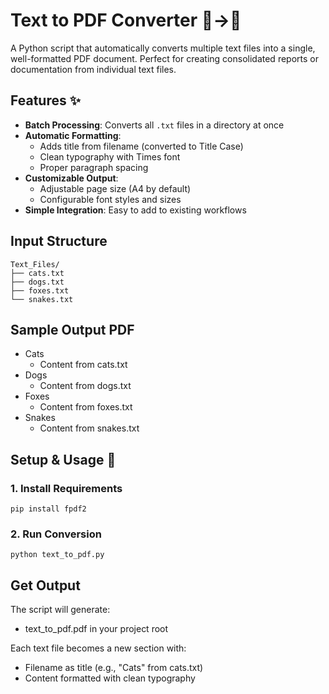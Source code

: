 # Text to PDF Converter 📝→📄

A Python script that automatically converts multiple text files into a single, well-formatted PDF document. Perfect for creating consolidated reports or documentation from individual text files.

## Features ✨

- **Batch Processing**: Converts all `.txt` files in a directory at once
- **Automatic Formatting**:
  - Adds title from filename (converted to Title Case)
  - Clean typography with Times font
  - Proper paragraph spacing
- **Customizable Output**:
  - Adjustable page size (A4 by default)
  - Configurable font styles and sizes
- **Simple Integration**: Easy to add to existing workflows

## Input Structure
    Text_Files/
    ├── cats.txt
    ├── dogs.txt
    ├── foxes.txt
    └── snakes.txt

## Sample Output PDF
- Cats
  - Content from cats.txt
- Dogs  
  - Content from dogs.txt
- Foxes  
  - Content from foxes.txt
- Snakes  
  - Content from snakes.txt

## Setup & Usage 🚀

### 1. Install Requirements
```
pip install fpdf2
```
### 2. Run Conversion
```
python text_to_pdf.py
```

## Get Output
The script will generate:
- text_to_pdf.pdf in your project root
  
Each text file becomes a new section with:
- Filename as title (e.g., "Cats" from cats.txt)
- Content formatted with clean typography
